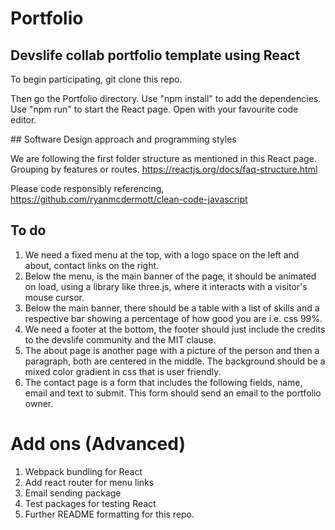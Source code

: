 # Portfolio

## Devslife collab portfolio template using React

To begin participating, git clone this repo.

Then go the Portfolio directory.
Use "npm install" to add the dependencies.   
Use "npm run" to start the React page.
Open with your favourite code editor.

## Software Design approach and programming styles

We are following the first folder structure as mentioned in this React page.
Grouping by features or routes.
https://reactjs.org/docs/faq-structure.html

Please code responsibly referencing, https://github.com/ryanmcdermott/clean-code-javascript

## To do

1. We need a fixed menu at the top, with a logo space on the left and about, contact links on the right.  
2. Below the menu, is the main banner of the page, it should be animated on load, using a library like three.js, where it interacts with a visitor's mouse cursor.
3. Below the main banner, there should be a table with a list of skills and a respective bar showing a percentage of how good you are i.e. css 99%.
4. We need a footer at the bottom, the footer should just include the credits to the devslife community and the MIT clause.
5. The about page is another page with a picture of the person and then a paragraph, both are centered in the middle. The background should be a mixed color gradient in css that is user friendly.
6. The contact page is a form that includes the following fields, name, email and text to submit. This form should send an email to the portfolio owner.

# Add ons (Advanced)
1. Webpack bundling for React
2. Add react router for menu links
3. Email sending package
4. Test packages for testing React
5. Further README formatting for this repo.